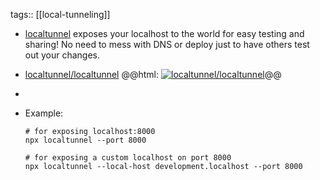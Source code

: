 tags:: [[local-tunneling]]

- [localtunnel](https://www.npmjs.com/package/localtunnel) exposes your localhost to the world for easy testing and sharing! No need to mess with DNS or deploy just to have others test out your changes.
- [localtunnel/localtunnel](https://github.com/localtunnel/localtunnel)
  @@html: <a href="https://github.com/localtunnel/localtunnel/"><img src="https://github-readme-stats-astronomer.vercel.app/api/pin/?username=localtunnel&repo=localtunnel&theme=tokyonight" alt="localtunnel/localtunnel"/></a>@@
-
- Example:
  
  ```shell
  # for exposing localhost:8000
  npx localtunnel --port 8000
  
  # for exposing a custom localhost on port 8000
  npx localtunnel --local-host development.localhost --port 8000
  ```